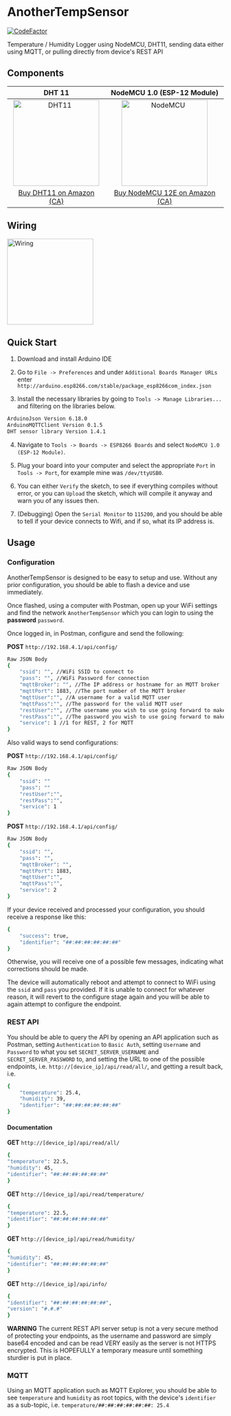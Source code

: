 # AnotherTempSensor

[![CodeFactor](https://www.codefactor.io/repository/github/appdevelopmentandsuch/anothertempsensor/badge)](https://www.codefactor.io/repository/github/appdevelopmentandsuch/anothertempsensor)

Temperature / Humidity Logger using NodeMCU, DHT11, sending data either using MQTT, or pulling directly from device's REST API

## Components

|                                                                   DHT 11                                                                   |                                                         NodeMCU 1.0 (ESP-12 Module)                                                          |
| :----------------------------------------------------------------------------------------------------------------------------------------: | :------------------------------------------------------------------------------------------------------------------------------------------: |
| <img src="https://user-images.githubusercontent.com/22528729/105792674-649c0880-5f4d-11eb-98a0-d07602722df2.jpg" alt="DHT11" width="200"/> | <img src="https://user-images.githubusercontent.com/22528729/105792624-5a7a0a00-5f4d-11eb-8d6b-925c647c68b1.jpg" alt="NodeMCU" width="200"/> |
|             [Buy DHT11 on Amazon (CA)](https://www.amazon.ca/KeeYees-Temperature-Humidity-Single-Bus-Raspberry/dp/B07V5MTQJG/)             |           [Buy NodeMCU 12E on Amazon (CA)](https://www.amazon.ca/KeeYees-Internet-Development-Wireless-Compatible/dp/B07S5Z3VYZ/)            |

## Wiring

<img src="https://user-images.githubusercontent.com/22528729/118985613-356a3680-b944-11eb-891d-28da8cf00c29.png" alt="Wiring" width="200"/>

## Quick Start

1. Download and install Arduino IDE

2. Go to `File -> Preferences` and under `Additional Boards Manager URLs` enter `http://arduino.esp8266.com/stable/package_esp8266com_index.json`

3. Install the necessary libraries by going to `Tools -> Manage Libraries...` and filtering on the libraries below.

```bash
ArduinoJson Version 6.18.0
ArduinoMQTTClient Version 0.1.5
DHT sensor library Version 1.4.1
```

4. Navigate to `Tools -> Boards -> ESP8266 Boards` and select `NodeMCU 1.0 (ESP-12 Module)`.

5. Plug your board into your computer and select the appropriate `Port` in `Tools -> Port`, for example mine was `/dev/ttyUSB0`.

6. You can either `Verify` the sketch, to see if everything compiles without error, or you can `Upload` the sketch, which will compile it anyway and warn you of any issues then.

7. (Debugging) Open the `Serial Monitor` to `115200`, and you should be able to tell if your device connects to Wifi, and if so, what its IP address is.

## Usage

### Configuration

AnotherTempSensor is designed to be easy to setup and use. Without any prior configuration, you should be able to flash a device and use immediately.

Once flashed, using a computer with Postman, open up your WiFi settings and find the network `AnotherTempSensor` which you can login to using the **password** `password`.

Once logged in, in Postman, configure and send the following:

**POST** `http://192.168.4.1/api/config/`

```bash
Raw JSON Body
{
    "ssid": "", //WiFi SSID to connect to
    "pass": "", //WiFi Password for connection
    "mqttBroker": "", //The IP address or hostname for an MQTT broker
    "mqttPort": 1883, //The port number of the MQTT broker
    "mqttUser":"", //A username for a valid MQTT user
    "mqttPass":"", //The password for the valid MQTT user
    "restUser":"", //The username you wish to use going forward to make authenticated requests to the device
    "restPass":"", //The password you wish to use going forward to make authenticated requests to the device
    "service": 1 //1 for REST, 2 for MQTT
}
```

Also valid ways to send configurations:

**POST** `http://192.168.4.1/api/config/`

```bash
Raw JSON Body
{
    "ssid": ""
    "pass": ""
    "restUser":"",
    "restPass":"",
    "service": 1
}
```

**POST** `http://192.168.4.1/api/config/`

```bash
Raw JSON Body
{
    "ssid": "",
    "pass": "",
    "mqttBroker": "",
    "mqttPort": 1883,
    "mqttUser":"",
    "mqttPass":"",
    "service": 2
}
```

If your device received and processed your configuration, you should receive a response like this:

```bash
{
    "success": true,
    "identifier": "##:##:##:##:##:##"
}
```

Otherwise, you will receive one of a possible few messages, indicating what corrections should be made.

The device will automatically reboot and attempt to connect to WiFi using the `ssid` and `pass` you provided. If it is unable to connect for whatever reason, it will revert to the configure stage again and you will be able to again attempt to configure the endpoint.

### REST API

You should be able to query the API by opening an API application such as Postman, setting `Authentication` to `Basic Auth`, setting `Username` and `Password` to what you set `SECRET_SERVER_USERNAME` and `SECRET_SERVER_PASSWORD` to, and setting the URL to one of the possible endpoints, i.e. `http://[device_ip]/api/read/all/`, and getting a result back, i.e.

```bash
{
    "temperature": 25.4,
    "humidity": 39,
    "identifier": "##:##:##:##:##:##"
}
```

#### Documentation

**GET** `http://[device_ip]/api/read/all/`

```bash
{
"temperature": 22.5,
"humidity": 45,
"identifier": "##:##:##:##:##:##"
}
```

**GET** `http://[device_ip]/api/read/temperature/`

```bash
{
"temperature": 22.5,
"identifier": "##:##:##:##:##:##"
}
```

**GET** `http://[device_ip]/api/read/humidity/`

```bash
{
"humidity": 45,
"identifier": "##:##:##:##:##:##"
}
```

**GET** `http://[device_ip]/api/info/`

```bash
{
"identifier": "##:##:##:##:##:##",
"version": "#.#.#"
}
```

**WARNING** The current REST API server setup is not a very secure method of protecting your endpoints, as the username and password are simply base64 encoded and can be read VERY easily as the server is not HTTPS encrypted. This is HOPEFULLY a temporary measure until something sturdier is put in place.

### MQTT

Using an MQTT application such as MQTT Explorer, you should be able to see `temperature` and `humidity` as root topics, with the device's `identifier` as a sub-topic, i.e. `temperature/##:##:##:##:##:##: 25.4`
